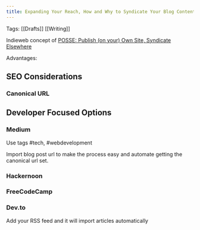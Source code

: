 ```yaml
---
title: Expanding Your Reach, How and Why to Syndicate Your Blog Content
---
```


Tags: [[Drafts]] [[Writing]]

Indieweb concept of [POSSE: Publish (on your) Own Site, Syndicate Elsewhere ](https://indieweb.org/POSSE)

Advantages:

## SEO Considerations
### Canonical URL

## Developer Focused Options
### Medium
Use tags #tech, #webdevelopment

Import blog post url to make the process easy and automate getting the canonical url set.

### Hackernoon
### FreeCodeCamp
### Dev.to
Add your RSS feed and it will import articles automatically